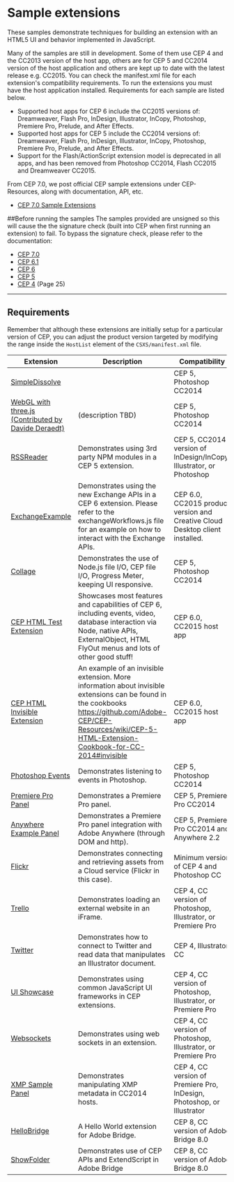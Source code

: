 Sample extensions
=======

These samples demonstrate techniques for building an extension with an HTML5 UI and behavior implemented in JavaScript. 

Many of the samples are still in development. Some of them use CEP 4 and the CC2013 version of the host app, others are for CEP 5 and CC2014 version of the host application and others are kept up to date with the latest release e.g. CC2015. You can check the manifest.xml file for each extension's compatibility requirements. To run the extensions you must have the host application installed. Requirements for each sample are listed below.


* Supported host apps for CEP 6 include the CC2015 versions of: Dreamweaver, Flash Pro, InDesign, Illustrator, InCopy, Photoshop, Premiere Pro, Prelude, and After Effects. 
* Supported host apps for CEP 5 include the CC2014 versions of: Dreamweaver, Flash Pro, InDesign, Illustrator, InCopy, Photoshop, Premiere Pro, Prelude, and After Effects. 
* Support for the Flash/ActionScript extension model is deprecated in all apps, and has been removed from Photoshop CC2014, Flash CC2015 and Dreamweaver CC2015.
 
From CEP 7.0, we post official CEP sample extensions under CEP-Resources, along with documentation, API, etc.
* [CEP 7.0 Sample Extensions](https://github.com/Adobe-CEP/CEP-Resources/tree/master/CEP_7.x/Samples)


##Before running the samples
The samples provided are unsigned so this will cause the the signature check (built into CEP when first running an extension) to fail. To bypass the signature check, please refer to the documentation:

* [CEP 7.0](https://github.com/Adobe-CEP/CEP-Resources/blob/master/CEP_7.x/CEP_7.0_HTML_Extension_Cookbook.pdf)
* [CEP 6.1](https://github.com/Adobe-CEP/CEP-Resources/blob/master/CEP_6.x/CEP_6.1_HTML_Extension_Cookbook.pdf)
* [CEP 6](https://github.com/Adobe-CEP/CEP-Resources/wiki/CEP-6-HTML-Extension-Cookbook-for-CC-2015#development_debugging)
* [CEP 5](https://github.com/Adobe-CEP/CEP-Resources/wiki/CEP-5-HTML-Extension-Cookbook-for-CC-2014#development_debugging) 
* [CEP 4](https://a248.e.akamai.net/f/1953/8974/2h/wwwimages.adobe.com/www.adobe.com/content/dam/Adobe/en/devnet/cs-extension-builder/pdfs/CC_Extension_SDK.pdf) (Page 25) 

----
## Requirements

Remember that although these extensions are initially setup for a particular version of CEP, you can adjust the product version targeted by modifying the range inside the `HostList` element of the `CSXS/manifest.xml` file.

| Extension | Description | Compatibility |
| --- | ------ | --- |
| [SimpleDissolve](https://github.com/Adobe-CEP/Samples/tree/master/simpledissolve) | | CEP 5, Photoshop CC2014 |
| [WebGL with three.js (Contributed by Davide Deraedt)](https://github.com/Adobe-CEP/Samples/tree/master/webgl_threejs) | (description TBD) | CEP 5, Photoshop CC2014 |
| [RSSReader](https://github.com/Adobe-CEP/Samples/tree/master/RSSReader) | Demonstrates using 3rd party NPM modules in a CEP 5 extension. | CEP 5, CC2014 version of InDesign/InCopy, Illustrator, or Photoshop |
|[ExchangeExample](https://github.com/Adobe-CEP/Samples/tree/master/ExchangeExample) | Demonstrates using the new Exchange APIs in a CEP 6 extension. Please refer to the exchangeWorkflows.js file for an example on how to interact with the Exchange APIs. | CEP 6.0, CC2015 product version and Creative Cloud Desktop client installed. |
| [Collage](https://github.com/Adobe-CEP/Samples/tree/master/Collage) | Demonstrates the use of Node.js file I/O, CEP file I/O, Progress Meter, keeping UI responsive. | CEP 5, Photoshop CC2014 |
| [CEP HTML Test Extension](https://github.com/Adobe-CEP/Samples/tree/master/CEP_HTML_Test_Extension) | Showcases most features and capabilities of CEP 6, including events, video, database interaction via Node, native APIs, ExternalObject, HTML FlyOut menus and lots of other good stuff! | CEP 6.0, CC2015 host app |
| [CEP HTML Invisible Extension](https://github.com/Adobe-CEP/Samples/tree/master/CEP_HTML_Invisible_Extension) | An example of an invisible extension. More information about invisible extensions can be found in the cookbooks https://github.com/Adobe-CEP/CEP-Resources/wiki/CEP-5-HTML-Extension-Cookbook-for-CC-2014#invisible | CEP 6.0, CC2015 host app |
| [Photoshop Events](https://github.com/Adobe-CEP/Samples/tree/master/PhotoshopEvents) | Demonstrates listening to events in Photoshop. | CEP 5, Photoshop CC2014 |
| [Premiere Pro Panel](https://github.com/Adobe-CEP/Samples/tree/master/PProPanel) | Demonstrates a Premiere Pro panel. | CEP 5, Premiere Pro CC2014 |
| [Anywhere Example Panel](https://github.com/Adobe-CEP/Samples/tree/master/AnywhereExamplePanel) | Demonstrates a Premiere Pro panel integration with Adobe Anywhere (through DOM and http). | CEP 5, Premiere Pro CC2014 and Anywhere 2.2 |
| [Flickr](https://github.com/Adobe-CEP/Samples/tree/master/Flickr) | Demonstrates connecting and retrieving assets from a Cloud service (Flickr in this case). | Minimum version of CEP 4 and Photoshop CC |
| [Trello](https://github.com/Adobe-CEP/Samples/tree/master/Trello) | Demonstrates loading an external website in an iFrame. | CEP 4, CC version of Photoshop, Illustrator, or Premiere Pro |
| [Twitter](https://github.com/Adobe-CEP/Samples/tree/master/Twitter) | Demonstrates how to connect to Twitter and read data that manipulates an Illustrator document. | CEP 4, Illustrator CC |
| [UI Showcase](https://github.com/Adobe-CEP/Samples/tree/master/UI_Showcase) | Demonstrates using common JavaScript UI frameworks in CEP extensions. | CEP 4, CC version of Photoshop, Illustrator, or Premiere Pro |
| [Websockets](https://github.com/Adobe-CEP/Samples/tree/master/Websocket) | Demonstrates using web sockets in an extension. | CEP 4, CC version of Photoshop, Illustrator, or Premiere Pro |
| [XMP Sample Panel](https://github.com/Adobe-CEP/Samples/tree/master/XmpSamplePanel) | Demonstrates manipulating XMP metadata in CC2014 hosts. | CEP 4, CC version of Premiere Pro, InDesign, Photoshop, or Illustrator |
| [HelloBridge](https://github.com/Adobe-CEP/Samples/tree/master/Bridge/HelloBridge) | A Hello World extension for Adobe Bridge. | CEP 8, CC version of Adobe Bridge 8.0 |
| [ShowFolder](https://github.com/Adobe-CEP/Samples/tree/master/Bridge/ShowFolder) | Demonstrates use of CEP APIs and ExtendScript in Adobe Bridge | CEP 8, CC version of Adobe Bridge 8.0 |
